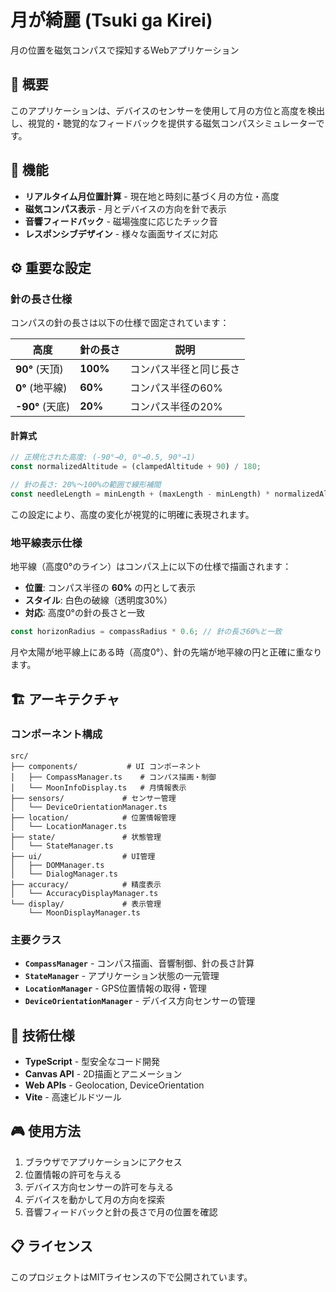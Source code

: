 # 月が綺麗 (Tsuki ga Kirei)

月の位置を磁気コンパスで探知するWebアプリケーション

## 🌙 概要

このアプリケーションは、デバイスのセンサーを使用して月の方位と高度を検出し、視覚的・聴覚的なフィードバックを提供する磁気コンパスシミュレーターです。

## 📱 機能

- **リアルタイム月位置計算** - 現在地と時刻に基づく月の方位・高度
- **磁気コンパス表示** - 月とデバイスの方向を針で表示
- **音響フィードバック** - 磁場強度に応じたチック音
- **レスポンシブデザイン** - 様々な画面サイズに対応

## ⚙️ 重要な設定

### 針の長さ仕様

コンパスの針の長さは以下の仕様で固定されています：

| 高度 | 針の長さ | 説明 |
|------|----------|------|
| **90°** (天頂) | **100%** | コンパス半径と同じ長さ |
| **0°** (地平線) | **60%** | コンパス半径の60% |
| **-90°** (天底) | **20%** | コンパス半径の20% |

#### 計算式
```typescript
// 正規化された高度: (-90°→0, 0°→0.5, 90°→1)
const normalizedAltitude = (clampedAltitude + 90) / 180;

// 針の長さ: 20%～100%の範囲で線形補間
const needleLength = minLength + (maxLength - minLength) * normalizedAltitude;
```

この設定により、高度の変化が視覚的に明確に表現されます。

### 地平線表示仕様

地平線（高度0°のライン）はコンパス上に以下の仕様で描画されます：

- **位置**: コンパス半径の **60%** の円として表示
- **スタイル**: 白色の破線（透明度30%）
- **対応**: 高度0°の針の長さと一致

```typescript
const horizonRadius = compassRadius * 0.6; // 針の長さ60%と一致
```

月や太陽が地平線上にある時（高度0°）、針の先端が地平線の円と正確に重なります。

## 🏗️ アーキテクチャ

### コンポーネント構成

```
src/
├── components/           # UI コンポーネント
│   ├── CompassManager.ts    # コンパス描画・制御
│   └── MoonInfoDisplay.ts   # 月情報表示
├── sensors/             # センサー管理
│   └── DeviceOrientationManager.ts
├── location/            # 位置情報管理
│   └── LocationManager.ts
├── state/               # 状態管理
│   └── StateManager.ts
├── ui/                  # UI管理
│   ├── DOMManager.ts
│   └── DialogManager.ts
├── accuracy/            # 精度表示
│   └── AccuracyDisplayManager.ts
└── display/             # 表示管理
    └── MoonDisplayManager.ts
```

### 主要クラス

- **`CompassManager`** - コンパス描画、音響制御、針の長さ計算
- **`StateManager`** - アプリケーション状態の一元管理
- **`LocationManager`** - GPS位置情報の取得・管理
- **`DeviceOrientationManager`** - デバイス方向センサーの管理

## 🔧 技術仕様

- **TypeScript** - 型安全なコード開発
- **Canvas API** - 2D描画とアニメーション
- **Web APIs** - Geolocation, DeviceOrientation
- **Vite** - 高速ビルドツール

## 🎮 使用方法

1. ブラウザでアプリケーションにアクセス
2. 位置情報の許可を与える
3. デバイス方向センサーの許可を与える
4. デバイスを動かして月の方向を探索
5. 音響フィードバックと針の長さで月の位置を確認

## 📋 ライセンス

このプロジェクトはMITライセンスの下で公開されています。
